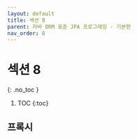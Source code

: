 ```yaml
---
layout: default
title: 섹션 8
parent: 자바 ORM 표준 JPA 프로그래밍 - 기본편
nav_order: 8
---
```


# 섹션 8
{: .no_toc }

1. TOC
{:toc}

## 프록시